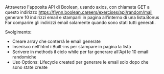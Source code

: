 Attraverso l'apposita API di Boolean, usando axios, con chiamata GET a questo indirizzo https://flynn.boolean.careers/exercises/api/random/mail generare 10 indirizzi email e stamparli in pagina all'interno di una lista.Bonus
Far comparire gli indirizzi email solamente quando sono stati tutti generati.

Svolgimento:

- Creare array che conterrà le email generate
- Inserisco nell'html i Built-ins per stampare in pagina la lista
- Scrivere in methods il ciclo while per far generare all'Api le 10 email randomiche
- Uso Options: Lifecycle created per generare le email solo dopo che sono state create
